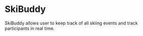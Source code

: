 # SkiBuddy
SkiBuddy allows user to keep track of all skiing events and track participants in real time.
